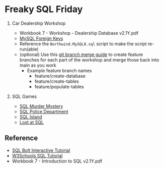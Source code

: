 # Freaky SQL Friday

1. Car Dealership Workshop

   - Workbook 7 - Workshop - Dealership Database v2.1Y.pdf
   - [MySQL Foreign Keys](https://www.w3schools.com/mysql/mysql_foreignkey.asp)
   - Reference the `Northwind.MySQL8.sql` script to make the script re-run(able)
   - (optional) Use this [git branch merge guide](./git-branch-merge.md) to create feature branches for each part of the workshop and merge those back into main as you work
     - Example feature branch names
       - feature/create-database
       - feature/create-tables
       - feature/populate-tables

2. SQL Games
   - [SQL Murder Mystery](https://mystery.knightlab.com/)
   - [SQL Police Department](https://sqlpd.com/)
   - [SQL Island](https://sql-island.informatik.uni-kl.de/)
   - [Lost at SQL](https://lost-at-sql.therobinlord.com/)

## Reference

- [SQL Bolt Interactive Tutorial](https://sqlbolt.com/)
- [W3Schools SQL Tutorial](https://www.w3schools.com/sql/default.asp)
- Workbook 7 - Introduction to SQL v2.1Y.pdf
